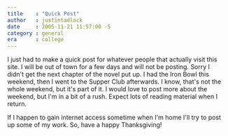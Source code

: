 ```yaml
---
title    : "Quick Post"
author   : justintadlock
date     : 2005-11-21 11:57:00 -5
category : general
era      : college
---
```


I just had to make a quick post for whatever people that actually visit this site.  I will be out of town for a few days and will not be posting.  Sorry I didn't get the next chapter of the novel put up.  I had the Iron Bowl this weekend, then I went to the Supper Club afterwards.  I know, that's not the whole weekend, but it's part of it.  I would love to post more about the weekend, but I'm in a bit of a rush.  Expect lots of reading material when I return.

If I happen to gain internet access sometime when I'm home I'll try to post up some of my work.  So, have a happy Thanksgiving!
